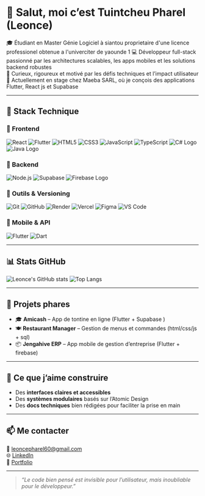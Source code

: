 # 👋 Salut, moi c’est Tuintcheu Pharel (Leonce)

🎓 Étudiant en Master Génie Logiciel à siantou proprietaire d'une licence professionel obtenue a l'univerciter de yaounde 1
💻 Développeur full-stack passionné par les architectures scalables, les apps mobiles et les solutions backend robustes  
🧠 Curieux, rigoureux et motivé par les défis techniques et l’impact utilisateur  
📍 Actuellement en stage chez Maeba SARL, où je conçois des applications Flutter, React js et Supabase

---

## 🧰 Stack Technique

### 🚀 Frontend
![React](https://img.shields.io/badge/-React-61DAFB?style=flat&logo=react)
![Flutter](https://img.shields.io/badge/-Flutter-02569B?style=flat&logo=flutter)
![HTML5](https://img.shields.io/badge/-HTML5-E34F26?style=flat&logo=html5)
![CSS3](https://img.shields.io/badge/-CSS3-1572B6?style=flat&logo=css3)
![JavaScript](https://img.shields.io/badge/-JavaScript-F7DF1E?style=flat&logo=javascript)
![TypeScript](https://img.shields.io/badge/-TypeScript-3178C6?style=flat&logo=typescript)
![C# Logo](https://upload.wikimedia.org/wikipedia/commons/4/4f/Csharp_Logo.png)
![Java Logo](https://logos-world.net/wp-content/uploads/2022/07/Java-Logo.png)



### 🧪 Backend
![Node.js](https://img.shields.io/badge/-Node.js-339933?style=flat&logo=node.js)
![Supabase](https://img.shields.io/badge/-Supabase-3ECF8E?style=flat&logo=supabase)
![Firebase Logo](https://firebase.google.com/static/downloads/brand-guidelines/PNG/logo-vertical.png)


### 🧩 Outils & Versioning
![Git](https://img.shields.io/badge/-Git-F05032?style=flat&logo=git)
![GitHub](https://img.shields.io/badge/-GitHub-181717?style=flat&logo=github)
![Render](https://img.shields.io/badge/-Render-0099FF?style=flat&logo=render)
![Vercel](https://img.shields.io/badge/-Vercel-000000?style=flat&logo=vercel)
![Figma](https://img.shields.io/badge/-Figma-F24E1E?style=flat&logo=figma)
![VS Code](https://img.shields.io/badge/-VSCode-007ACC?style=flat&logo=visual-studio-code)

### 📱 Mobile & API
![Flutter](https://img.shields.io/badge/-Flutter-02569B?style=flat&logo=flutter)
![Dart](https://img.shields.io/badge/-Dart-0175C2?style=flat&logo=dart)


---

## 📊 Stats GitHub

![Leonce's GitHub stats](https://github-readme-stats.vercel.app/api?username=tuintcheu&show_icons=true&theme=radical)
![Top Langs](https://github-readme-stats.vercel.app/api/top-langs/?username=tuintcheu&layout=compact&theme=radical)

---

## 🧪 Projets phares

- 🎓 **Amicash** – App de tontine en ligne (Flutter + Supabase )  
- 🍽️ **Restaurant Manager** – Gestion de menus et commandes (html/css/js + sql)  
- 📦 **Jengahive ERP** – App mobile de gestion d’entreprise (Flutter + firebase)

---

## 🧠 Ce que j’aime construire


- Des **interfaces claires et accessibles**
- Des **systèmes modulaires** basés sur l’Atomic Design
- Des **docs techniques** bien rédigées pour faciliter la prise en main
---

## 📫 Me contacter

📧 leoncepharel60@gmail.com  
🌐 [LinkedIn](www.linkedin.com/in/pharel-tuintcheu-20a9b633a)  
📁 [Portfolio](https://portfolio-n6ix.vercel.app/)

---

> *“Le code bien pensé est invisible pour l’utilisateur, mais inoubliable pour le développeur.”*


